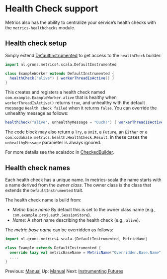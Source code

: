 # Health Check support

Metrics also has the ability to centralize your service’s health checks with the `metrics-healthchecks` module.

## Health check setup

Simply extend [DefaultInstrumented](/src/main/scala/nl/grons/metrics4/scala/DefaultInstrumented.scala) to get access
to the `healthCheck` builder:

```scala
import nl.grons.metrics4.scala.DefaultInstrumented

class ExampleWorker extends DefaultInstrumented {
  healthCheck("alive") { workerThreadIsActive() }
}
```

This creates and registers a health check named `com.example.ExampleWorker.alive` that is healthy when
`workerThreadIsActive()` returns `true`, and unhealthy with the default message `Health check failed` when it returns
`false`. You can override the unhealthy message as follows:

```scala
healthCheck("alive", unhealthyMessage = "Ouch!") { workerThreadIsActive() }
```

The code block may also return a `Try`, a `Unit`, a `Future`, an `Either` or a
`com.codahale.metrics.health.HealthCheck.Result`. In these cases the `unhealthyMessage` parameter is
always ignored.

For more details see the scaladoc in [CheckedBuilder](/src/main/scala/nl/grons/metrics4/scala/CheckedBuilder.scala).

## Health check names

Each health check has a unique name. In metrics-scala the name starts with a name derived from the *owner class*.
The owner class is the class that extends the `DefaultInstrumented` trait.

The health check name is build from:

  * *Metric base name* By default this is set to the owner class name (e.g., `com.example.proj.auth.SessionStore`).
  * *Name:* A short name describing the health check (e.g., `alive`).

The *metric base name* can be overridden as follows:

```scala
import nl.grons.metrics4.scala.{DefaultInstrumented, MetricName}

class Example extends DefaultInstrumented {
  override lazy val metricBaseName = MetricName("Overridden.Base.Name")
  ....
}
```

Previous: [Manual](Manual.md) Up: [Manual](Manual.md) Next: [Instrumenting Futures](Futures.md)
